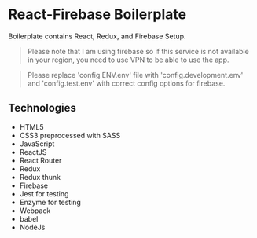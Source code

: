 # React-Firebase Boilerplate 

Boilerplate contains React, Redux, and Firebase Setup.

>Please note that I am using firebase so if this service is not available in your region, you need to use VPN to be able to use the app. 

>Please replace 'config.ENV.env' file with 'config.development.env' and 'config.test.env' with correct config options for firebase.

## Technologies
* HTML5
* CSS3 preprocessed with SASS 
* JavaScript
* ReactJS
* React Router
* Redux
* Redux thunk
* Firebase
* Jest for testing
* Enzyme for testing
* Webpack
* babel
* NodeJs
